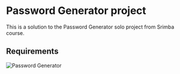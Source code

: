# **Password Generator project**

This is a solution to the Password Generator solo project from Srimba course.

## Requirements
![Password Generator](https://github.com/JosefKorba/Password-generator/assets/123871865/4ac1a2d3-9e55-4b49-9c88-8e1227499c87)

